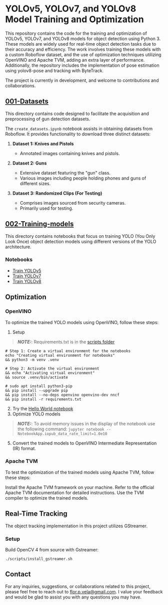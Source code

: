 # YOLOv5, YOLOv7, and YOLOv8 Model Training and Optimization

This repository contains the code for the training and optimization of YOLOv5, YOLOv7, and YOLOv8 models for object detection using Python 3. These models are widely used for real-time object detection tasks due to their accuracy and efficiency. The work involves training these models with a custom Roboflow dataset, and the use of optimization techniques utilizing OpenVINO and Apache TVM, adding an extra layer of performance. Additionally, the repository includes the implementation of pose estimation using yolov8-pose and tracking with ByteTrack.

The project is currently in development, and welcome to contributions and collaborations.

## [001-Datasets](001-Datasets)

This directory contains code designed to facilitate the acquisition and preprocessing of gun detection datasets. 

The `create_datasets.ipynb` notebook assists in obtaining datasets from Roboflow. It provides functionality to download three distinct datasets:

1. **Dataset 1: Knives and Pistols**
   - Annotated images containing knives and pistols.
   
2. **Dataset 2: Guns**
   - Extensive dataset featuring the "gun" class.
   - Various images including people holding phones and guns of different sizes.
   
3. **Dataset 3: Randomized Clips (For Testing)**
   - Comprises images sourced from security cameras.
   - Primarily used for testing.


## [002-Training-models](002-Training-models)

This directory contains notebooks that focus on training YOLO (You Only Look Once) object detection models using different versions of the YOLO architecture.

### Notebooks

- [Train YOLOv5](002-Training-models/yolov5/train_yolov5.ipynb)
- [Train YOLOv7](002-Training-models/yolov7/train_yolov7.ipynb)
- [Train YOLOv8](002-Training-models/yolov8/train_yolov8.ipynb)

## Optimization

### OpenVINO

To optimize the trained YOLO models using OpenVINO, follow these steps:

1) Setup
> **_NOTE:_**: Requirements.txt is in the [scripts folder](https://github.com/florvela/YOLO-OpenVINO-TVM-GStreamer/tree/main/scripts)
```
# Step 1: Create a virtual environment for the notebooks
echo "Creating virtual environment for notebooks"
&& python3 -m venv .venv

# Step 2: Activate the virtual environment
&& echo "Activating virtual environment"
&& source .venv/bin/activate

# sudo apt install python3-pip
&& pip install --upgrade pip
&& pip install --no-deps openvino openvino-dev nncf
&& pip install -r requirements.txt
```
2) Try the [Hello World notebook](https://github.com/florvela/YOLO-OpenVINO-TVM-GStreamer/blob/main/002%20-%20Optimization%20with%20OpenVINO/notebooks/001-hello-world/001-hello-world.ipynb)
3) Optimize YOLO models
> **_NOTE:_**: To avoid memory issues in the display of the notebook use the following command: ```jupyter notebook --NotebookApp.iopub_data_rate_limit=1.0e10```
5) Convert the trained models to OpenVINO Intermediate Representation (IR) format.

### Apache TVM

To test the optimization of the trained models using Apache TVM, follow these steps:

Install the Apache TVM framework on your machine. Refer to the official Apache TVM documentation for detailed instructions.
Use the TVM compiler to optimize the trained models.

## Real-Time Tracking

The object tracking implementation in this project utilizes GStreamer.

### Setup

Build OpenCV 4 from source with Gstreamer:

```shell
./scripts/install_gstreamer.sh
```




## Contact

For any inquiries, suggestions, or collaborations related to this project, please feel free to reach out to flor.p.vela@gmail.com. I value your feedback and would be glad to assist you with any questions you may have.
